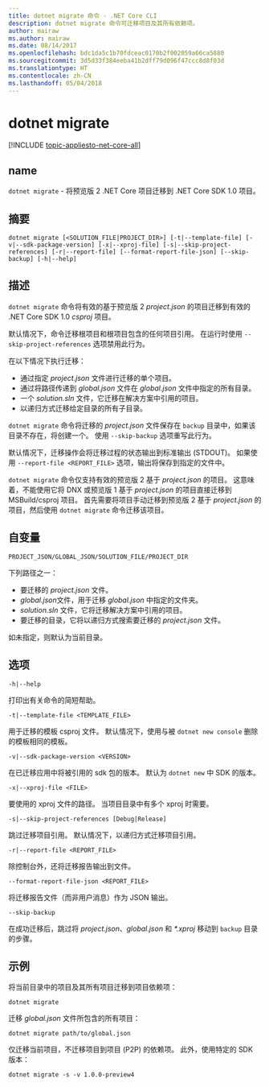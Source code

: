 ```yaml
---
title: dotnet migrate 命令 - .NET Core CLI
description: dotnet migrate 命令可迁移项目及其所有依赖项。
author: mairaw
ms.author: mairaw
ms.date: 08/14/2017
ms.openlocfilehash: bdc1da5c1b70fdceac0170b2f002059a66ca5880
ms.sourcegitcommit: 3d5d33f384eeba41b2dff79d096f47ccc8d8f03d
ms.translationtype: HT
ms.contentlocale: zh-CN
ms.lasthandoff: 05/04/2018
---
```

# <a name="dotnet-migrate"></a>dotnet migrate

[!INCLUDE [topic-appliesto-net-core-all](../../../includes/topic-appliesto-net-core-all.md)]

## <a name="name"></a>name

`dotnet migrate` - 将预览版 2 .NET Core 项目迁移到 .NET Core SDK 1.0 项目。

## <a name="synopsis"></a>摘要

`dotnet migrate [<SOLUTION_FILE|PROJECT_DIR>] [-t|--template-file] [-v|--sdk-package-version] [-x|--xproj-file] [-s|--skip-project-references] [-r|--report-file] [--format-report-file-json] [--skip-backup] [-h|--help]`

## <a name="description"></a>描述

`dotnet migrate` 命令将有效的基于预览版 2 *project.json* 的项目迁移到有效的 .NET Core SDK 1.0 *csproj* 项目。 

默认情况下，命令迁移根项目和根项目包含的任何项目引用。 在运行时使用 `--skip-project-references` 选项禁用此行为。 

在以下情况下执行迁移：

* 通过指定 *project.json* 文件进行迁移的单个项目。
* 通过将路径传递到 *global.json* 文件在 *global.json* 文件中指定的所有目录。
* 一个 *solution.sln* 文件，它迁移在解决方案中引用的项目。
* 以递归方式迁移给定目录的所有子目录。

`dotnet migrate` 命令将迁移的 *project.json* 文件保存在 `backup` 目录中，如果该目录不存在，将创建一个。 使用 `--skip-backup` 选项重写此行为。

默认情况下，迁移操作会将迁移过程的状态输出到标准输出 (STDOUT)。 如果使用 `--report-file <REPORT_FILE>` 选项，输出将保存到指定的文件中。 

`dotnet migrate` 命令仅支持有效的预览版 2 基于 *project.json* 的项目。 这意味着，不能使用它将 DNX 或预览版 1 基于 *project.json* 的项目直接迁移到 MSBuild/csproj 项目。 首先需要将项目手动迁移到预览版 2 基于 *project.json* 的项目，然后使用 `dotnet migrate` 命令迁移该项目。

## <a name="arguments"></a>自变量

`PROJECT_JSON/GLOBAL_JSON/SOLUTION_FILE/PROJECT_DIR`

下列路径之一：

* 要迁移的 *project.json* 文件。
* *global.json*文件，用于迁移 *global.json* 中指定的文件夹。
* *solution.sln* 文件，它将迁移解决方案中引用的项目。
* 要迁移的目录，它将以递归方式搜索要迁移的 *project.json* 文件。

如未指定，则默认为当前目录。

## <a name="options"></a>选项

`-h|--help`

打印出有关命令的简短帮助。

`-t|--template-file <TEMPLATE_FILE>`

用于迁移的模板 csproj 文件。 默认情况下，使用与被 `dotnet new console` 删除的模板相同的模板。

`-v|--sdk-package-version <VERSION>`

在已迁移应用中将被引用的 sdk 包的版本。 默认为 `dotnet new` 中 SDK 的版本。

`-x|--xproj-file <FILE>`

要使用的 xproj 文件的路径。 当项目目录中有多个 xproj 时需要。

`-s|--skip-project-references [Debug|Release]`

跳过迁移项目引用。 默认情况下，以递归方式迁移项目引用。

`-r|--report-file <REPORT_FILE>`

除控制台外，还将迁移报告输出到文件。

`--format-report-file-json <REPORT_FILE>`

将迁移报告文件（而非用户消息）作为 JSON 输出。

`--skip-backup`

在成功迁移后，跳过将 *project.json*、*global.json* 和 *\*.xproj* 移动到 `backup` 目录的步骤。

## <a name="examples"></a>示例

将当前目录中的项目及其所有项目迁移到项目依赖项：

`dotnet migrate`

迁移 *global.json* 文件所包含的所有项目：

`dotnet migrate path/to/global.json`

仅迁移当前项目，不迁移项目到项目 (P2P) 的依赖项。 此外，使用特定的 SDK 版本：

`dotnet migrate -s -v 1.0.0-preview4`
